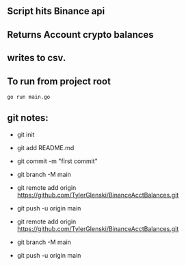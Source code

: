 ## Script hits Binance api
## Returns Account crypto balances 
## writes to csv.

## To run from project root
`go run main.go`


## git notes:
* git init
* git add README.md
* git commit -m "first commit"
* git branch -M main
* git remote add origin https://github.com/TylerGlenski/BinanceAcctBalances.git
* git push -u origin main
                
* git remote add origin https://github.com/TylerGlenski/BinanceAcctBalances.git
* git branch -M main
* git push -u origin main